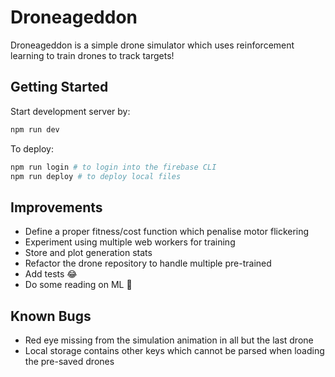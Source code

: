 # Droneageddon

Droneageddon is a simple drone simulator which uses reinforcement learning to
train drones to track targets!

## Getting Started

Start development server by:

```bash
npm run dev
```

To deploy:

```bash
npm run login # to login into the firebase CLI
npm run deploy # to deploy local files
```

## Improvements
 - Define a proper fitness/cost function which penalise motor flickering
 - Experiment using multiple web workers for training
 - Store and plot generation stats
 - Refactor the drone repository to handle multiple pre-trained
 - Add tests 😂
 - Do some reading on ML 🤣

## Known Bugs
 - Red eye missing from the simulation animation in all but the last drone
 - Local storage contains other keys which cannot be parsed when loading the
   pre-saved drones
